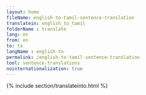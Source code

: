 ```yaml
---
layout: home
fileName: english-to-tamil-sentence-translation
translatein: english_to_tamil
folderName : translate
lang: en
from: en
to: ta
langName : english-to
permalink: /english-to-tamil-sentence-translation
tool: sentence-translations
nointernationalization: true
---
```

{% include section/translateinto.html %}
